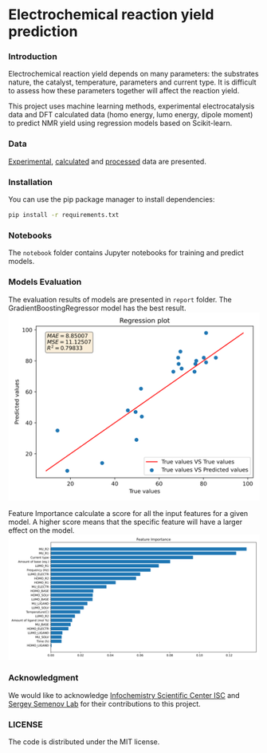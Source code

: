 # Electrochemical reaction yield prediction

### Introduction

Electrochemical reaction yield depends on many parameters: the substrates nature, the catalyst, temperature, parameters and current type. It is difficult to assess how these parameters together will affect the reaction yield.

This project uses machine learning methods, experimental electrocatalysis data and DFT calculated data (homo energy, lumo energy, dipole moment) to predict NMR yield using regression models based on Scikit-learn.

### Data
[Experimental](https://docs.google.com/spreadsheets/d/102rQc17_JHDoWretecxRGFSqIWObgM_O/edit?usp=drive_link&ouid=114341486537402619521&rtpof=true&sd=true), [calculated](https://drive.google.com/file/d/1vBRLMoZ0BJfSmIDkLjB2MJrUmbZbyDdN/view?usp=drive_link) and [processed](https://drive.google.com/file/d/1E1TqQ82Ya_JsyzRDfFZZw601H4x1YKhx/view?usp=drive_link) data are presented.

### Installation
You can use the pip package manager to install dependencies:
```bash
pip install -r requirements.txt
```

### Notebooks
The `notebook` folder contains Jupyter notebooks for training and predict models.

### Models Evaluation
The evaluation results of models are presented in `report` folder. The GradientBoostingRegressor model has the best result.
![Alt Text](reports/GRB_regression_plot.svg)


Feature Importance calculate a score for all the input features for a given model. A higher score means that the specific feature will have a larger effect on the model.
![Alt Text](reports/GRB_feature_importances.svg)

### Acknowledgment
We would like to acknowledge [Infochemistry Scientific Center ISC](infochemistry.ru) and [Sergey Semenov Lab](https://www.weizmann.ac.il/Organic_Chemistry/Semenov/) for their contributions to this project.

### LICENSE
The code is distributed under the MIT license.